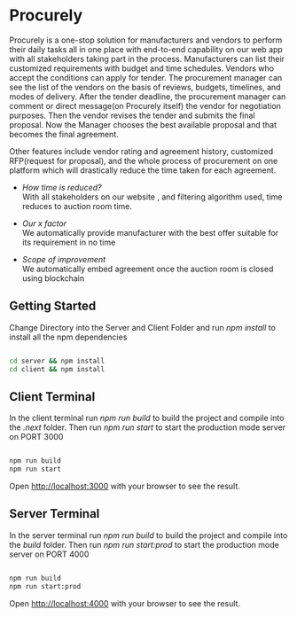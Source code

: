 # Procurely

Procurely is a one-stop solution for manufacturers and vendors to perform their daily tasks all in one place with end-to-end capability on our web app with all stakeholders taking part in the process. Manufacturers can list their customized requirements with budget and time schedules. Vendors who accept the conditions can apply for tender. The procurement manager can see the list of the vendors on the basis of reviews, budgets, timelines, and modes of delivery. After the tender deadline, the procurement manager can comment or direct message(on Procurely itself) the vendor for negotiation purposes. Then the vendor revises the tender and submits the final proposal. Now the Manager chooses the best available proposal and that becomes the final agreement.

Other features include vendor rating and agreement history, customized RFP(request for proposal), and the whole process of procurement on one platform which will drastically reduce the time taken for each agreement.

- *How time is reduced?* <br/>
With all stakeholders on our website , and filtering algorithm used, time reduces to auction room time.

- *Our x factor* <br/>
We automatically provide manufacturer with the best offer suitable for its requirement in no time

- *Scope of improvement* <br/>
We automatically embed agreement once the auction room is closed using blockchain


## Getting Started

Change Directory into the Server and Client Folder and run *npm install* to install all the npm dependencies

```bash

cd server && npm install
cd client && npm install

```


## Client Terminal

In the client terminal run *npm run build* to build the project and compile into the *.next* folder. Then run *npm run start* to start the production mode server on PORT 3000


```bash

npm run build
npm run start

```

Open [http://localhost:3000](http://localhost:3000) with your browser to see the result.


## Server Terminal

In the server terminal run *npm run build* to build the project and compile into the *build* folder. Then run *npm run start:prod* to start the production mode server on PORT 4000

```bash

npm run build
npm run start:prod

```

Open [http://localhost:4000](http://localhost:4000) with your browser to see the result.







